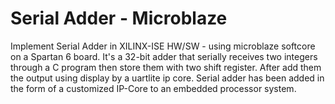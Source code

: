 # Serial Adder - Microblaze
Implement Serial Adder in XILINX-ISE HW/SW - using microblaze softcore on a Spartan 6 board.
It's a 32-bit adder that serially receives two integers through a C program then store them with two shift register. After add them the output using display by a uartlite ip core.
Serial adder has been added in the form of a customized IP-Core to an embedded processor system.

